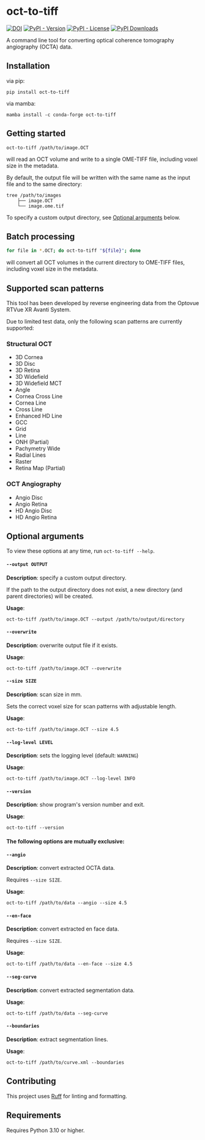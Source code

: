 # oct-to-tiff

[![DOI](https://zenodo.org/badge/382486199.svg)](https://zenodo.org/badge/latestdoi/382486199)
[![PyPI - Version](https://img.shields.io/pypi/v/oct-to-tiff)](https://pypi.org/project/oct-to-tiff)
[![PyPI - License](https://img.shields.io/pypi/l/oct-to-tiff)](https://github.com/camlloyd/oct-to-tiff/blob/main/LICENSE.txt)
[![PyPI Downloads](https://static.pepy.tech/badge/oct-to-tiff)](https://pepy.tech/projects/oct-to-tiff)


A command line tool for converting optical coherence tomography angiography (OCTA) data.

## Installation
via pip:

    pip install oct-to-tiff

via mamba:

    mamba install -c conda-forge oct-to-tiff

## Getting started
    oct-to-tiff /path/to/image.OCT
    
will read an OCT volume and write to a single OME-TIFF file, including voxel size in the metadata.

By default, the output file will be written with the same name as the input file and to the same directory:


    tree /path/to/images
        ├── image.OCT
        └── image.ome.tif

To specify a custom output directory, see [Optional arguments](#optional-arguments) below.

## Batch processing
``` bash
for file in *.OCT; do oct-to-tiff "${file}"; done
```
will convert all OCT volumes in the current directory to OME-TIFF files, including voxel size in the metadata.

## Supported scan patterns

This tool has been developed by reverse engineering data from the Optovue RTVue XR Avanti System.

Due to limited test data, only the following scan patterns are currently supported:

### Structural OCT
- 3D Cornea
- 3D Disc
- 3D Retina
- 3D Widefield
- 3D Widefield MCT
- Angle
- Cornea Cross Line
- Cornea Line
- Cross Line
- Enhanced HD Line
- GCC
- Grid
- Line
- ONH (Partial)
- Pachymetry Wide
- Radial Lines
- Raster
- Retina Map (Partial)

### OCT Angiography
- Angio Disc
- Angio Retina
- HD Angio Disc
- HD Angio Retina


## Optional arguments

To view these options at any time, run `oct-to-tiff --help`.

#### `--output OUTPUT`
**Description**: specify a custom output directory. 

If the path to the output directory does not exist, a new directory (and parent directories) will be created.

**Usage**: 
    
    oct-to-tiff /path/to/image.OCT --output /path/to/output/directory
    
#### `--overwrite`
**Description**: overwrite output file if it exists.

**Usage**: 
    
    oct-to-tiff /path/to/image.OCT --overwrite
    
#### `--size SIZE`
**Description**: scan size in mm.

Sets the correct voxel size for scan patterns with adjustable length.

**Usage**:

    oct-to-tiff /path/to/image.OCT --size 4.5

#### `--log-level LEVEL`
**Description**: sets the logging level (default: `WARNING`)

**Usage**:

    oct-to-tiff /path/to/image.OCT --log-level INFO

#### `--version`
**Description**: show program's version number and exit.

**Usage**:

    oct-to-tiff --version

#### The following options are mutually exclusive:
    
#### `--angio`
**Description**: convert extracted OCTA data. 

Requires `--size SIZE`.

**Usage**:

    oct-to-tiff /path/to/data --angio --size 4.5
    
#### `--en-face`
**Description**: convert extracted en face data.

Requires `--size SIZE`.

**Usage**:

    oct-to-tiff /path/to/data --en-face --size 4.5
    
#### `--seg-curve`
**Description**: convert extracted segmentation data.

**Usage**:

    oct-to-tiff /path/to/data --seg-curve

#### `--boundaries`
**Description**: extract segmentation lines.

**Usage**:

    oct-to-tiff /path/to/curve.xml --boundaries

## Contributing

This project uses [Ruff](https://github.com/astral-sh/ruff) for linting and formatting.

## Requirements

Requires Python 3.10 or higher.